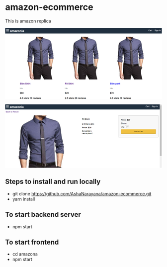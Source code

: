 # amazon-ecommerce

This is amazon replica

![](https://github.com/AshaNarayana/amazon-ecommerce/blob/main/template/images/coverPage.PNG)

![](https://github.com/AshaNarayana/amazon-ecommerce/blob/main/template/images/addToCart.PNG)

## Steps to install and run locally

- git clone https://github.com/AshaNarayana/amazon-ecommerce.git
- yarn install
## To start backend server 
- npm start  
## To start frontend
- cd amazona
- npm start


